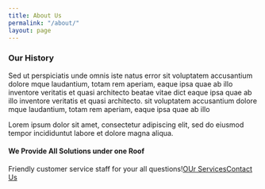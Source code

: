 ```yaml
---
title: About Us
permalink: "/about/"
layout: page
---
```


<h3 class="black-color mar_btm30">Our <span class="lytgreen-head">History</span></h3>
<p>Sed ut perspiciatis unde omnis iste natus error sit voluptatem accusantium dolore mque laudantium, totam rem aperiam, eaque ipsa quae ab illo inventore veritatis et quasi architecto beatae vitae dict eaque ipsa quae ab illo inventore veritatis et quasi architecto.  sit voluptatem accusantium dolore mque laudantium, totam rem aperiam, eaque ipsa quae ab illo</p>
<p class="black_txt">Lorem ipsum dolor sit amet, consectetur adipiscing elit, sed do eiusmod tempor incididuntut labore et dolore magna aliqua.</p>
<h4>We Provide All Solutions under one Roof</h4><span class="friendly_customer_Txt">Friendly customer service staff for your all questions!</span><a href="services.html" class="view-all hvr-bounce-to-right slide_contact_btn slide_service_btn mar_lft_zero">OUr Services</a><a href="contact.html" class="view-all hvr-bounce-to-right slide_contact_btn service_mar_left">Contact Us</a>
